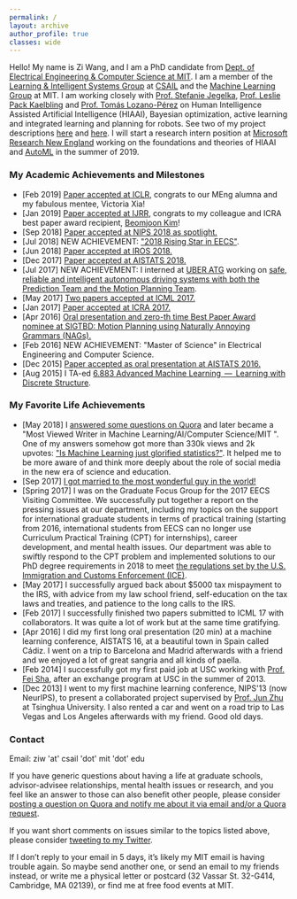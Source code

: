 ```yaml
---
permalink: /
layout: archive
author_profile: true
classes: wide
---
```


Hello! My name is Zi Wang, and I am a PhD candidate from [Dept. of Electrical Engineering & Computer Science at MIT](http://www.eecs.mit.edu/). I am a member of the [Learning & Intelligent Systems Group](http://lis.csail.mit.edu/new/) at [CSAIL](https://www.csail.mit.edu/) and the [Machine Learning Group](http://ml.mit.edu/) at MIT. I am working closely with [Prof. Stefanie Jegelka](http://people.csail.mit.edu/stefje/), [Prof. Leslie Pack Kaelbling](http://people.csail.mit.edu/lpk/) and [Prof. Tomás Lozano-Pérez](http://people.csail.mit.edu/tlp/) on Human Intelligence Assisted Artificial Intelligence (HIAAI), Bayesian optimization, active learning and integrated learning and planning for robots. See two of my project descriptions [here](https://www.csail.mit.edu/research/bayesian-optimization-global-optimization-expensive-black-box-functions) and [here](https://www.csail.mit.edu/research/active-learning-models-planning). I will start a research intern position at [Microsoft Research New England](https://www.microsoft.com/en-us/research/lab/microsoft-research-new-england/) working on the foundations and theories of HIAAI and [AutoML](https://www.microsoft.com/en-us/research/blog/all-about-automated-machine-learning-with-dr-nicolo-fusi/) in the summer of 2019.


### My Academic Achievements and Milestones
- [Feb 2019] [Paper accepted at ICLR](http://lis.csail.mit.edu/pubs/xia-iclr19.pdf), congrats to our MEng alumna and my fabulous mentee, Victoria Xia!
- [Jan 2019] [Paper accepted at IJRR](https://arxiv.org/pdf/1807.09962.pdf), congrats to my colleague and ICRA best paper award recipient, [Beomjoon Kim](http://people.csail.mit.edu/beomjoon/)!
- [Sep 2018] [Paper accepted at NIPS 2018 as spotlight.](https://ziw.mit.edu/meta_bo/)
- [Jul 2018] NEW ACHIEVEMENT: ["2018 Rising Star in EECS"](https://risingstars18-eecs.mit.edu/participant-wang-zi/).
- [Jun 2018] [Paper accepted at IROS 2018.](https://ziw.mit.edu/projects/kitchen2d/)
- [Dec 2017] [Paper accepted at AISTATS 2018.](http://lis.csail.mit.edu/pubs/wang-aistats18.pdf)
- [Jul 2017] NEW ACHIEVEMENT: I interned at [UBER ATG](https://www.uber.com/info/atg/) working on [safe, reliable and intelligent autonomous driving systems with both the Prediction Team and the Motion Planning Team](https://www.uber.com/info/atg/technology/). 
- [May 2017] [Two papers accepted at ICML 2017.](https://ziw.mit.edu/publications/#2017)
- [Jan 2017] [Paper accepted at ICRA 2017.](https://ziw.mit.edu/projects/mlp/)
- [Apr 2016] [Oral presentation and zero-th time Best Paper Award nominee at SIGTBD: Motion Planning using Naturally Annoying Grammars (NAGs).](https://ziw.mit.edu/pub/sigtbd2016.pdf) 
- [Feb 2016] NEW ACHIEVEMENT: "Master of Science" in Electrical Engineering and Computer Science.
- [Dec 2015] [Paper accepted as oral presentation at AISTATS 2016.](https://ziw.mit.edu/projects/gp-est/)
- [Aug 2015] I TA-ed [6.883 Advanced Machine Learning  —  Learning with Discrete Structure](http://people.csail.mit.edu/stefje/fall15/index.html).

### My Favorite Life Achievements
- [May 2018] I [answered some questions on Quora](https://www.quora.com/profile/Zi-Wang-21) and later became a "Most Viewed Writer in Machine Learning/AI/Computer Science/MIT ". One of my answers somehow got more than 330k views and 2k upvotes: ["Is Machine Learning just glorified statistics?"](https://qr.ae/TW7Py6). It helped me to be more aware of and think more deeply about the role of social media in the new era of science and education.
- [Sep 2017] [I got married to the most wonderful guy in the world!](http://zwyls.com/)
- [Spring 2017] I was on the Graduate Focus Group for the 2017 EECS Visiting Committee. We successfully put together a report on the pressing issues at our department, including my topics on the support for international graduate students in terms of practical training (starting from 2016, international students from EECS can no longer use Curriculum Practical Training (CPT) for internships), career development, and mental health issues. Our department was able to swiftly respond to the CPT problem and implemented solutions to our PhD degree requirements in 2018 to meet [the regulations set by the U.S. Immigration and Customs Enforcement (ICE)](https://www.ice.gov/sevis/practical-training).
- [May 2017] I successfully argued back about $5000 tax mispayment to the IRS, with advice from my law school friend, self-education on the tax laws and treaties, and patience to the long calls to the IRS. 
- [Feb 2017] I successfully finished two papers submitted to ICML 17 with collaborators. It was quite a lot of work but at the same time gratifying. 
- [Apr 2016] I did my first long oral presentation (20 min) at a machine learning conference, AISTATS 16, at a beautiful town in Spain called Cádiz. I went on a trip to Barcelona and Madrid afterwards with a friend and we enjoyed a lot of great sangria and all kinds of paella. 
- [Feb 2014] I successfully got my first paid job at USC working with [Prof. Fei Sha](http://www-bcf.usc.edu/~feisha/), after an exchange program at USC in the summer of 2013. 
- [Dec 2013] I went to my first machine learning conference, NIPS'13 (now NeurIPS), to present a collaborated project supervised by [Prof. Jun Zhu](http://ml.cs.tsinghua.edu.cn/~jun/) at Tsinghua University. I also rented a car and went on a road trip to Las Vegas and Los Angeles afterwards with my friend. Good old days.

### Contact
Email: ziw 'at' csail 'dot' mit 'dot' edu

If you have generic questions about having a life at graduate schools, advisor-advisee relationships, mental health issues or research, and you feel like an answer to those can also benefit other people, please consider [posting a question on Quora and notify me about it via email and/or a Quora request](https://www.quora.com/profile/Zi-Wang-21). 

If you want short comments on issues similar to the topics listed above, please consider [tweeting to my Twitter](https://twitter.com/ziwphd).

If I don’t reply to your email in 5 days, it’s likely my MIT email is having trouble again. So maybe send another one, or send an email to my friends instead, or write me a physical letter or postcard (32 Vassar St. 32-G414, Cambridge, MA 02139), or find me at free food events at MIT.
